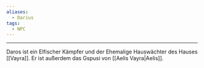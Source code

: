 ```yaml
---
aliases:
  - Darius
tags:
  - NPC
---
```

---


Daros ist ein Elfischer Kämpfer und der Ehemalige Hauswächter des Hauses [[Vayra]]. Er ist außerdem das Gspusi von [[Aelis Vayra|Aelis]].
